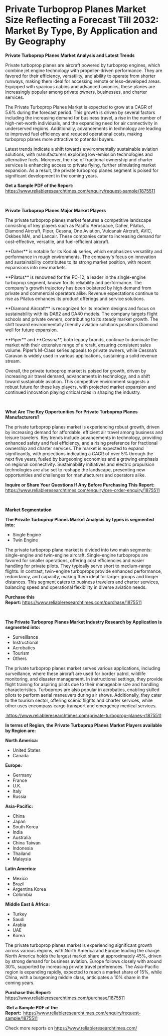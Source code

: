 <p><h1>Private Turboprop Planes Market Size Reflecting a Forecast Till 2032: Market By Type, By Application and By Geography</h1></p><p><strong>Private Turboprop Planes Market Analysis and Latest Trends</strong></p>
<p><p>Private turboprop planes are aircraft powered by turboprop engines, which combine jet engine technology with propeller-driven performance. They are favored for their efficiency, versatility, and ability to operate from shorter runways, making them ideal for accessing remote or less-developed areas. Equipped with spacious cabins and advanced avionics, these planes are increasingly popular among private owners, businesses, and charter services.</p><p>The Private Turboprop Planes Market is expected to grow at a CAGR of 5.6% during the forecast period. This growth is driven by several factors including the increasing demand for business travel, a rise in the number of high-net-worth individuals, and the expanding need for air connectivity in underserved regions. Additionally, advancements in technology are leading to improved fuel efficiency and reduced operational costs, making turboprop planes more attractive to potential buyers.</p><p>Latest trends indicate a shift towards environmentally sustainable aviation solutions, with manufacturers exploring low-emission technologies and alternative fuels. Moreover, the rise of fractional ownership and charter services is enhancing access to private flying, further stimulating market expansion. As a result, the private turboprop planes segment is poised for significant development in the coming years.</p></p>
<p><strong>Get a Sample PDF of the Report:&nbsp;</strong> <a href="https://www.reliableresearchtimes.com/enquiry/request-sample/1875511?utm_campaign=3190&utm_medium=2&utm_source=Github&utm_content=ia&utm_term=30032025&utm_id=private-turboprop-planes">https://www.reliableresearchtimes.com/enquiry/request-sample/1875511</a></p>
<p>&nbsp;</p>
<p><strong>Private Turboprop Planes Major Market Players</strong></p>
<p><p>The private turboprop planes market features a competitive landscape consisting of key players such as Pacific Aerospace, Daher, Pilatus, Diamond Aircraft, Piper, Cessna, One Aviation, Vulcanair Aircraft, AVIC, Oskbes MAI, and Lancair. These companies cater to increasing demand for cost-effective, versatile, and fuel-efficient aircraft.</p><p>**Daher** is notable for its Kodiak series, which emphasizes versatility and performance in rough environments. The company's focus on innovation and sustainability contributes to its strong market position, with recent expansions into new markets.</p><p>**Pilatus** is renowned for the PC-12, a leader in the single-engine turboprop segment, known for its reliability and performance. The company's growth trajectory has been bolstered by high demand from private and commercial operators alike. Revenue expectations continue to rise as Pilatus enhances its product offerings and service solutions.</p><p>**Diamond Aircraft** is recognized for its modern designs and focus on sustainability with its DA62 and DA40 models. The company targets flight schools and private owners, contributing to its steady market growth. The shift toward environmentally friendly aviation solutions positions Diamond well for future expansion.</p><p>**Piper** and **Cessna**, both legacy brands, continue to dominate the market with their extensive range of aircraft, ensuring consistent sales volume. Piper’s M-Class series appeals to private owners, while Cessna’s Caravan is widely used in various applications, sustaining a solid revenue stream.</p><p>Overall, the private turboprop market is poised for growth, driven by increasing air travel demand, advancements in technology, and a shift toward sustainable aviation. This competitive environment suggests a robust future for these key players, with projected market expansion and continued innovation playing critical roles in shaping the industry.</p></p>
<p>&nbsp;</p>
<p><strong>What Are The Key Opportunities For Private Turboprop Planes Manufacturers?</strong></p>
<p><p>The private turboprop planes market is experiencing robust growth, driven by increasing demand for affordable, efficient air travel among business and leisure travelers. Key trends include advancements in technology, providing enhanced safety and fuel efficiency, and a rising preference for fractional ownership and charter services. The market is expected to expand significantly, with projections indicating a CAGR of over 5% through the next five years, fueled by burgeoning economies and a growing emphasis on regional connectivity. Sustainability initiatives and electric propulsion technologies are also set to reshape the landscape, presenting new opportunities and challenges for manufacturers and operators alike.</p></p>
<p><strong>Inquire or Share Your Questions If Any Before Purchasing This Report:</strong> <a href="https://www.reliableresearchtimes.com/enquiry/pre-order-enquiry/1875511?utm_campaign=3190&utm_medium=2&utm_source=Github&utm_content=ia&utm_term=30032025&utm_id=private-turboprop-planes">https://www.reliableresearchtimes.com/enquiry/pre-order-enquiry/1875511</a></p>
<p>&nbsp;</p>
<p><strong>Market Segmentation</strong></p>
<p><strong>The Private Turboprop Planes Market Analysis by types is segmented into:</strong></p>
<p><ul><li>Single Engine</li><li>Twin Engine</li></ul></p>
<p><p>The private turboprop plane market is divided into two main segments: single-engine and twin-engine aircraft. Single-engine turboprops are favored for smaller operations, offering cost efficiencies and easier handling for private pilots. They typically serve short to medium-range flights. In contrast, twin-engine turboprops provide enhanced performance, redundancy, and capacity, making them ideal for larger groups and longer distances. This segment caters to business travelers and charter services, balancing speed and operational flexibility in diverse aviation needs.</p></p>
<p><strong>Purchase this Report:&nbsp;</strong><a href="https://www.reliableresearchtimes.com/purchase/1875511?utm_campaign=3190&utm_medium=2&utm_source=Github&utm_content=ia&utm_term=30032025&utm_id=private-turboprop-planes">https://www.reliableresearchtimes.com/purchase/1875511</a></p>
<p>&nbsp;</p>
<p><strong>The Private Turboprop Planes Market Industry Research by Application is segmented into:</strong></p>
<p><ul><li>Surveillance</li><li>Instructional</li><li>Acrobatics</li><li>Tourism</li><li>Others</li></ul></p>
<p><p>The private turboprop planes market serves various applications, including surveillance, where these aircraft are used for border patrol, wildlife monitoring, and disaster management. In instructional settings, they provide flight training for aspiring pilots due to their manageable size and handling characteristics. Turboprops are also popular in acrobatics, enabling skilled pilots to perform aerial maneuvers during air shows. Additionally, they cater to the tourism sector, offering scenic flights and charter services, while other uses encompass cargo transport and emergency medical services.</p></p>
<p><a href="https://www.reliableresearchtimes.com/private-turboprop-planes-r1875511?utm_campaign=3190&utm_medium=2&utm_source=Github&utm_content=ia&utm_term=30032025&utm_id=private-turboprop-planes">&nbsp;https://www.reliableresearchtimes.com/private-turboprop-planes-r1875511</a></p>
<p><strong>In terms of Region, the Private Turboprop Planes Market Players available by Region are:</strong></p>
<p>
    <p> <strong> North America: </strong>
        <ul>
            <li>United States</li>
            <li>Canada</li>
        </ul>
        </p> 
    <p> <strong> Europe: </strong>
        <ul>
            <li>Germany</li>
            <li>France</li>
            <li>U.K.</li>
            <li>Italy</li>
            <li>Russia</li>
        </ul>
        </p> 
    <p> <strong> Asia-Pacific: </strong>
        <ul>
            <li>China</li>
            <li>Japan</li>
            <li>South Korea</li>
            <li>India</li>
            <li>Australia</li>
            <li>China Taiwan</li>
            <li>Indonesia</li>
            <li>Thailand</li>
            <li>Malaysia</li>
        </ul>
        </p> 
    <p> <strong> Latin America: </strong>
        <ul>
            <li>Mexico</li>
            <li>Brazil</li>
            <li>Argentina Korea</li>
            <li>Colombia</li>
        </ul>
        </p> 
    <p> <strong> Middle East & Africa: </strong>
        <ul>
            <li>Turkey</li>
            <li>Saudi</li>
            <li>Arabia</li>
            <li>UAE</li>
            <li>Korea</li>
        </ul>
    </p>
    </p>
<p><p>The private turboprop planes market is experiencing significant growth across various regions, with North America and Europe leading the charge. North America holds the largest market share at approximately 45%, driven by strong demand for business aviation. Europe follows closely with around 30%, supported by increasing private travel preferences. The Asia-Pacific region is expanding rapidly, expected to reach a market share of 15%, while China, with a burgeoning middle class, anticipates a 10% share in the coming years.</p></p>
<p><strong>Purchase this Report: </strong><a href="https://www.reliableresearchtimes.com/purchase/1875511?utm_campaign=3190&utm_medium=2&utm_source=Github&utm_content=ia&utm_term=30032025&utm_id=private-turboprop-planes">https://www.reliableresearchtimes.com/purchase/1875511</a></p>
<p>&nbsp;<strong>Get a Sample PDF of the Report:&nbsp;&nbsp;</strong><a href="https://www.reliableresearchtimes.com/enquiry/request-sample/1875511?utm_campaign=3190&utm_medium=2&utm_source=Github&utm_content=ia&utm_term=30032025&utm_id=private-turboprop-planes">https://www.reliableresearchtimes.com/enquiry/request-sample/1875511</a></p>
<p><strong></strong></p>
<p>Check more reports on <a href="https://www.reliableresearchtimes.com/?utm_campaign=3190&utm_medium=2&utm_source=Github&utm_content=ia&utm_term=30032025&utm_id=private-turboprop-planes">https://www.reliableresearchtimes.com/</a></p>